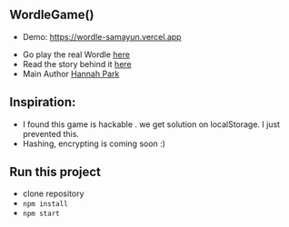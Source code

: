 ## WordleGame()

- Demo: https://wordle-samayun.vercel.app

* Go play the real Wordle [here](https://www.powerlanguage.co.uk/wordle/)
* Read the story behind it [here](https://www.nytimes.com/2022/01/03/technology/wordle-word-game-creator.html)
* Main Author [Hannah Park](https://github.com/hannahcode/wordle)

## Inspiration:

- I found this game is hackable . we get solution on localStorage. I just prevented this.
- Hashing, encrypting is coming soon :)

## Run this project

- clone repository
- `npm install`
- `npm start`
